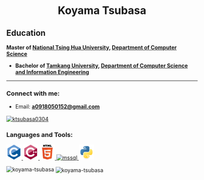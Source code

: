 <h1 align="center">Koyama Tsubasa</h1>

<h2 align="left">Education</h2>
<p><b>Master of 
  <a href="https://www.nthu.edu.tw/">National Tsing Hua University</a>, 
  <a href="https://dcs.site.nthu.edu.tw/">Department of Computer Science</a>
</b></p>

- **Bachelor of [Tamkang University](https://www.tku.edu.tw/), [Department of Computer Science and Information Engineering](http://www.csie.tku.edu.tw/)**

---
<h3 align="left">Connect with me:</h3>

- Email: **a0918050152@gmail.com**
<p align="left">
<a href="https://fb.com/ktsubasa0304" target="blank"><img align="center" src="https://raw.githubusercontent.com/rahuldkjain/github-profile-readme-generator/master/src/images/icons/Social/facebook.svg" alt="ktsubasa0304" height="30" width="40" /></a>
</p>

<h3 align="left">Languages and Tools:</h3>
<p align="left"> <a href="https://www.cprogramming.com/" target="_blank" rel="noreferrer"> <img src="https://raw.githubusercontent.com/devicons/devicon/master/icons/c/c-original.svg" alt="c" width="40" height="40"/> </a> <a href="https://www.w3schools.com/cpp/" target="_blank" rel="noreferrer"> <img src="https://raw.githubusercontent.com/devicons/devicon/master/icons/cplusplus/cplusplus-original.svg" alt="cplusplus" width="40" height="40"/> </a> <a href="https://www.w3.org/html/" target="_blank" rel="noreferrer"> <img src="https://raw.githubusercontent.com/devicons/devicon/master/icons/html5/html5-original-wordmark.svg" alt="html5" width="40" height="40"/> </a> <a href="https://www.microsoft.com/en-us/sql-server" target="_blank" rel="noreferrer"> <img src="https://www.svgrepo.com/show/303229/microsoft-sql-server-logo.svg" alt="mssql" width="40" height="40"/> </a> <a href="https://www.python.org" target="_blank" rel="noreferrer"> <img src="https://raw.githubusercontent.com/devicons/devicon/master/icons/python/python-original.svg" alt="python" width="40" height="40"/> </a> </p>

<p><img align="left" src="https://github-readme-stats.vercel.app/api/top-langs?username=koyama-tsubasa&show_icons=true&locale=en&layout=compact" alt="koyama-tsubasa" /></p>

<p>&nbsp;<img align="center" src="https://github-readme-stats.vercel.app/api?username=koyama-tsubasa&show_icons=true&locale=en" alt="koyama-tsubasa" /></p>
